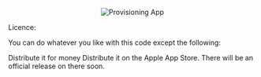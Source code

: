 <p align="center" >
  <img src="" alt="Provisioning App" title="Provisioning App">
</p>

Licence:

You can do whatever you like with this code except the following:

Distribute it for money
Distribute it on the Apple App Store.  There will be an official release on there soon.

